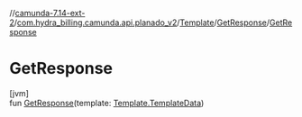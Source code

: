 //[camunda-7.14-ext-2](../../../../index.md)/[com.hydra_billing.camunda.api.planado_v2](../../index.md)/[Template](../index.md)/[GetResponse](index.md)/[GetResponse](-get-response.md)

# GetResponse

[jvm]\
fun [GetResponse](-get-response.md)(template: [Template.TemplateData](../-template-data/index.md))
